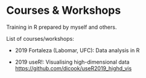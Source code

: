 # Courses & Workshops
Training in R prepared by myself and others.

List of courses/workshops:
- 2019 Fortaleza (Labomar, UFC): Data analysis in R

- 2019 useR!: Visualising high-dimensional data
https://github.com/dicook/useR2019_highd_vis
